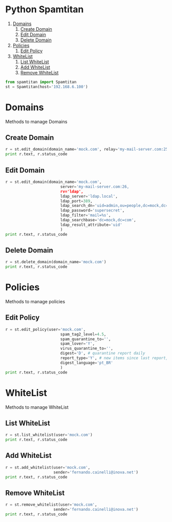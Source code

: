 # Python Spamtitan

1. [Domains](#domains)
    1. [Create Domain](#create-domain)
    2. [Edit Domain](#edit-domain)
    3. [Delete Domain](#delete-domain)
2. [Policies](#policies)
    1. [Edit Policy](#edit-policy)
3. [WhiteList](#whitelist)
    1. [List WhiteList](#list-whitelist)
    2. [Add WhiteList](#add-whitelist)
    3. [Remove WhiteList](#remove-whitelist)

```python
from spamtitan import Spamtitan
st = Spamtitan(host='192.168.6.100')
```

# Domains
Methods to manage Domains

## Create Domain
```python
r = st.edit_domain(domain_name='mock.com', relay='my-mail-server.com:25')
print r.text, r.status_code
```

## Edit Domain
```python
r = st.edit_domain(domain_name='mock.com',
                        server='my-mail-server.com:26,
                        rv='ldap',
                        ldap_server='ldap.local',
                        ldap_port=389,
                        ldap_search_dn='uid=admin,ou=people,dc=mock,dc=com'
                        ldap_password='supersecret',
                        ldap_filter='mail=%s',
                        ldap_searchbase='dc=mock,dc=com',
                        ldap_result_attribute='uid'
                        )
print r.text, r.status_code
```

## Delete Domain
```python
r = st.delete_domain(domain_name='mock.com')
print r.text, r.status_code
```

# Policies
Methods to manage policies

## Edit Policy
```python
r = st.edit_policy(user='mock.com',
                        spam_tag2_level=4.5,
                        spam_quarantine_to='',
                        spam_lover='Y',
                        virus_quarantine_to='',
                        digest='D', # quarantine report daily
                        report_type='Y', # new items since last report, except virus
                        digest_language='pt_BR'
                        )
print r.text, r.status_code                        
```

# WhiteList
Methods to manage WhiteList

## List WhiteList
```python
r = st.list_whitelist(user='mock.com')
print r.text, r.status_code
```

## Add WhiteList
```python
r = st.add_whitelist(user='mock.com',
                     sender='fernando.cainelli@inova.net')
print r.text, r.status_code
```

## Remove WhiteList
```python
r = st.remove_whitelist(user='mock.com',
                     sender='fernando.cainelli@inova.net')
print r.text, r.status_code
```